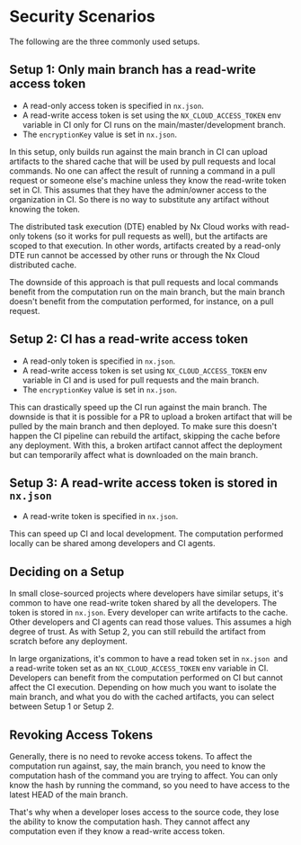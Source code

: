 # Security Scenarios
The following are the three commonly used setups.

## Setup 1: Only main branch has a read-write access token

- A read-only access token is specified in `nx.json`.
- A read-write access token is set using the `NX_CLOUD_ACCESS_TOKEN` env variable in CI only for CI runs on the main/master/development branch.
- The `encryptionKey` value is set in `nx.json`.

In this setup, only builds run against the main branch in CI can upload artifacts to the shared cache that will be used by pull requests and local commands. No one can affect the result of running a command in a pull request or someone else's machine unless they know the read-write token set in CI. This assumes that they have the admin/owner access to the organization in CI. So there is no way to substitute any artifact without knowing the token.

The distributed task execution (DTE) enabled by Nx Cloud works with read-only tokens (so it works for pull requests as well), but the artifacts are scoped to that execution. In other words, artifacts created by a read-only DTE run cannot be accessed by other runs or through the Nx Cloud distributed cache.

The downside of this approach is that pull requests and local commands benefit from the computation run on the main branch, but the main branch doesn't benefit from the computation performed, for instance, on a pull request.

## Setup 2: CI has a read-write access token

- A read-only token is specified in `nx.json`.
- A read-write access token is set using `NX_CLOUD_ACCESS_TOKEN` env variable in CI and is used for pull requests and the main branch.
- The `encryptionKey` value is set in `nx.json`.

This can drastically speed up the CI run against the main branch. The downside is that it is possible for a PR to upload a broken artifact that will be pulled by the main branch and then deployed. To make sure this doesn't happen the CI pipeline can rebuild the artifact, skipping the cache before any deployment. With this, a broken artifact cannot affect the deployment but can temporarily affect what is downloaded on the main branch.

## Setup 3: A read-write access token is stored in `nx.json`

- A read-write token is specified in `nx.json`.

This can speed up CI and local development. The computation performed locally can be shared among developers and CI agents.

## Deciding on a Setup
In small close-sourced projects where developers have similar setups, it's common to have one read-write token shared by all the developers. The token is stored in `nx.json`. Every developer can write artifacts to the cache. Other developers and CI agents can read those values. This assumes a high degree of trust. As with Setup 2, you can still rebuild the artifact from scratch before any deployment.

In large organizations, it's common to have a read token set in `nx.json `and a read-write token set as an `NX_CLOUD_ACCESS_TOKEN` env variable in CI. Developers can benefit from the computation performed on CI but cannot affect the CI execution. Depending on how much you want to isolate the main branch, and what you do with the cached artifacts, you can select between Setup 1 or Setup 2.

## Revoking Access Tokens 

Generally, there is no need to revoke access tokens. To affect the computation run against, say, the main branch, you need to know the computation hash of the command you are trying to affect. You can only know the hash by running the command, so you need to have access to the latest HEAD of the main branch. 

That's why when a developer loses access to the source code, they lose the ability to know the computation hash. They cannot affect any computation even if they know a read-write access token.